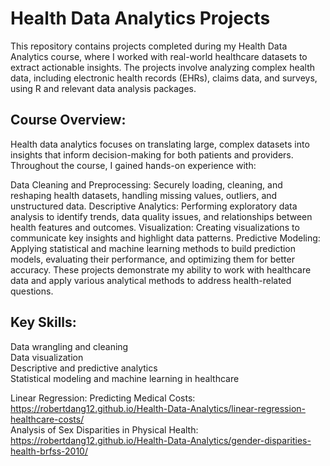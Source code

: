 # Health Data Analytics Projects
This repository contains projects completed during my Health Data Analytics course, where I worked with real-world healthcare datasets to extract actionable insights. The projects involve analyzing complex health data, including electronic health records (EHRs), claims data, and surveys, using R and relevant data analysis packages.

## Course Overview:
Health data analytics focuses on translating large, complex datasets into insights that inform decision-making for both patients and providers. Throughout the course, I gained hands-on experience with:

Data Cleaning and Preprocessing: Securely loading, cleaning, and reshaping health datasets, handling missing values, outliers, and unstructured data.
Descriptive Analytics: Performing exploratory data analysis to identify trends, data quality issues, and relationships between health features and outcomes.
Visualization: Creating visualizations to communicate key insights and highlight data patterns.
Predictive Modeling: Applying statistical and machine learning methods to build prediction models, evaluating their performance, and optimizing them for better accuracy.
These projects demonstrate my ability to work with healthcare data and apply various analytical methods to address health-related questions.

## Key Skills:
Data wrangling and cleaning  
Data visualization  
Descriptive and predictive analytics  
Statistical modeling and machine learning in healthcare

Linear Regression: Predicting Medical Costs:
https://robertdang12.github.io/Health-Data-Analytics/linear-regression-healthcare-costs/  
Analysis of Sex Disparities in Physical Health:  
https://robertdang12.github.io/Health-Data-Analytics/gender-disparities-health-brfss-2010/


